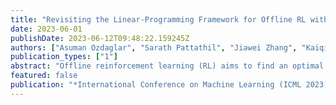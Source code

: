 ```yaml
---
title: "Revisiting the Linear-Programming Framework for Offline RL with General Function Approximation"
date: 2023-06-01
publishDate: 2023-06-12T09:48:22.159245Z
authors: ["Asuman Ozdaglar", "Sarath Pattathil", "Jiawei Zhang", "Kaiqing Zhang (Authors are listed in alphabetical order and Jiawei Zhang is the corresponding author)"]
publication_types: ["1"]
abstract: "Offline reinforcement learning (RL) aims to find an optimal policy for sequential decision-making using a pre-collected dataset, without further interaction with the environment. Recent theoretical progress has focused on developing sample-efficient offline RL algorithms with various relaxed assumptions on data coverage and function approximators, especially to handle the case with excessively large state-action spaces. Among them, the framework based on the linear-programming (LP) reformulation of Markov decision processes has shown promise: it enables sample-efficient offline RL with function approximation, under only partial data coverage and realizability assumptions on the function classes, with favorable computational tractability. In this work, we revisit the LP framework for offline RL, and provide a new reformulation that advances the existing results in several aspects, relaxing certain assumptions and achieving optimal statistical rates in terms of sample size. Our key enabler is to introduce proper constraints in the reformulation, instead of using any regularization as in the literature, also with careful choices of the function classes and initial state distributions. We hope our insights bring into light the use of LP formulations and the induced primal-dual minimax optimization, in offline RL."
featured: false
publication: "*International Conference on Machine Learning (ICML 2023)*"
---
```


